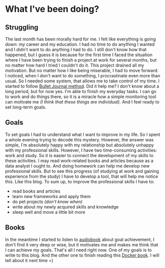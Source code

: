 # What I've been doing?

## Struggling 

The last month has been morally hard for me. I felt like everything is going down: my career and my education. I had no time to do anything I wanted and I didn't want to do anything I had to do.
I still don't know how that happened, but I guess it is because for the first time I faced the situation where I have been trying to finish a project at work for several months, but no matter how hard I tried I couldn't do it. This project drained all my motivation.
But no matter how I like being miserable, I had to move forward. 
I noticed, when I don't want to do something, I procrastinate even more than usual. So I needed some system, that allows me to take control of my time. I started to follow [Bullet Journal method](https://bulletjournal.com/). Did it help me? I don't know about a long period, but for now yes. I'm able to finish my everyday tasks. I can go to work and do things there, so it is a miracle how a simple monitoring tool can motivate me _(I think that these things are individual)_. And I feel ready to set long-term goals. 

## Goals

To set goals I had to understand what I want to improve in my life. So I spent a whole evening trying to decode this mystery. However, the answer was simple, I'm absolutely happy with my relationship but absolutely unhappy with my professional skills. However, I have two time-consuming activities: work and study. So it is easier to connect the development of my skills to these activities. I may read work-related books and articles because as a data analyst I ought to. And doing homework can help me develop new professional skills. But to see this progress (of studying at work and gaining experience from the study) I have to develop a tool, that will help me notice this. Like this blog.
To sum up, to improve the professional skills I have to:

- read books and articles 
- learn new frameworks and apply them
- do pet projects _(don't know when)_
- write about my newly acquired skills and knowledge
- sleep well and move a little bit more

## Books 

In the meantime I started to listen to [audiobook](https://www.goodreads.com/book/show/50147576) about goal achievement, I don't find it very deep or wise, but it motivates me and makes me think that I can achieve my goals. That's all I need right now. One of my goals is to write to this blog. And the other one to finish reading this [Docker book](https://www.goodreads.com/book/show/36480186-docker). I will tell about it next time =)